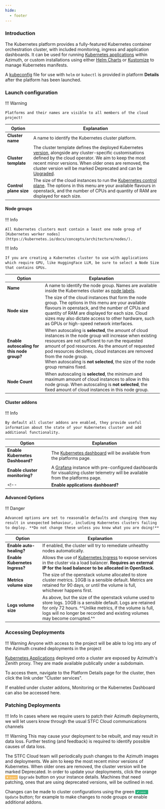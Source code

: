 ```yaml
---
hide:
  - footer
---
```


### Introduction
The Kubernetes platform provides a fully-featured Kubernetes container orchestration cluster, with included monitoring, ingress and application dashboards. It can be used for running [Kubernetes applications](../index.md#kubernetes-applications) within Azimuth, or custom installations using either [Helm Charts](https://helm.sh/) or [Kustomize](https://kustomize.io/) to manage Kubernetes manifests.

A [kubeconfig](https://kubernetes.io/docs/concepts/configuration/organize-cluster-access-kubeconfig/) file for use with `helm` or `kubectl` is provided in platform **Details** after the platform has been launched.


### Launch configuration
!!! Warning

    Platforms and their names are visible to all members of the cloud project!

|**Option**                                | **Explanation**|
|------------------------------------------|---------------------------|
|**Cluster name**                         | A name to identify the Kubernetes cluster platform.|
|**Cluster template**                      | The cluster template defines the deployed Kubernetes [version](https://kubernetes.io/releases/), alongside any cluster-specific customisations defined by the cloud operator. We aim to keep the most recent minor versions. When older ones are removed, the cluster version will be marked Deprecated and can be [Upgraded](#patching-deployments).|
|**Control plane size**                      | The size of the cloud instances to run the [Kubernetes control plane](https://kubernetes.io/docs/concepts/overview/components/#control-plane-components). The options in this menu are your available flavours in openstack, and the number of CPUs and quantity of RAM are displayed for each size.|

#### Node groups
!!! Info
    
    All Kubernetes clusters must contain a least one node group of [Kubernetes worker nodes](https://kubernetes.io/docs/concepts/architecture/nodes/).

!!! Info
    
    If you are creating a Kubernetes cluster to use with applications which require GPU, like HuggingFace LLM, be sure to select a Node Size that contains GPUs.

|**Option**                                | **Explanation**|
|------------------------------------------|---------------------------|
|**Name**                         | A name to identify the node group. Names are available inside the Kubernetes cluster as [node labels](https://kubernetes.io/docs/concepts/scheduling-eviction/assign-pod-node/#built-in-node-labels).|
|**Node size**                      | The size of the cloud instances that form the node group. The options in this menu are your available flavours in openstack, and the number of CPUs and quantity of RAM are displayed for each size. Cloud sizes may also dictate access to other hardware, such as GPUs or high-speed network interfaces.|
|**Enable autoscaling for this node group?**                      | When autoscaling is **selected**, the amount of cloud instances in the node group will increase when existing resources are not sufficient to run the requested amount of pod resources. As the amount of requested pod resources declines, cloud instances are removed from the node group.<br/>When autoscaling is **not selected**, the size of the node group remains fixed.|
|**Node Count**                      | When autoscaling is **selected**, the minimum and maximum amount of cloud instances to allow in this node group. When autoscaling is **not selected**, the fixed amount of cloud instances in this node group. |


#### Cluster addons
!!! Info
    
    By default all cluster addons are enabled, they provide useful information about the state of your Kubernetes cluster and add additional functionality.

|**Option**                                | **Explanation**|
|------------------------------------------|---------------------------|
|**Enable Kubernetes Dashboard?**                         | The [Kubernetes dashboard](https://kubernetes.io/docs/tasks/access-application-cluster/web-ui-dashboard/) will be available from the platforms page.|
|**Enable cluster monitoring?**                      | A [Grafana](https://grafana.com/oss/grafana/) instance with pre-configured dashboards for visualizing cluster telemetry will be available from the platforms page.|
<!-- |**Enable applications dashboard?**                      | A dashboard for simple installation of [Kubernetes applications](../index.md#kubernetes-applications) will be available from the platforms page.| -->

#### Advanced Options
!!! Danger
    
    Advanced options are set to reasonable defaults and changing them may result in unexpected behaviour, including Kubernetes clusters failing to deploy. **Do not change these unless you know what you are doing!**

|**Option**                                | **Explanation**|
|------------------------------------------|---------------------------|
|**Enable auto-healing?**                         | If enabled, the cluster will try to remediate unhealthy nodes automatically.|
|**Enable Kubernetes Ingress?**                      | Allows the use of [Kubernetes Ingress](https://kubernetes.io/docs/concepts/services-networking/ingress/) to expose services in the cluster via a load balancer. **Requires an external IP for the load balancer to be allocated in OpenStack.**|
|**Metrics volume size**| The size of the openstack volume allocated to store cluster metrics. 10GB is a sensible default. Metrics are retained for 90 days, or until the volume is full, whichever happens first.|
|**Logs volume size**| As above, but the size of the openstack volume used to store logs. 10GB is a sensible default. Logs are retained for only 72 hours. ^^Unlike metrics, if the volume is full, logs will no longer be recorded and existing volumes may become corrupted.^^|

### Accessing Deployments
!!! Warning
    Anyone with access to the project will be able to log into any of the Azimuth created deployments in the project

[Kubernetes Applications](/#kubernetes-applications) deployed onto a cluster are exposed by Azimuth's Zenith proxy. They are made available publically under a subdomain.

To access them, navigate to the Platform Details page for the cluster, then click the link under "Cluster services".

If enabled under cluster addons, Monitoring or the Kubernetes Dashboard can also be accessed here.

### Patching Deployments
!!! Info
    In cases where we require users to patch their Azimuth deployments, we will let users know through the usual STFC Cloud communications channels

!!! Warning
    This may cause your deployment to be rebuilt, and may result in data loss.
    Further testing (and feedback) is required to identify possible causes of data loss.

The STFC Cloud team will periodically push changes to the Azimuth images and deployments. We aim to keep the most recent minor versions of Kubernetes. When older ones are removed, the cluster version will be marked Deprecated. In order to update your deployments, click the orange <img class="off-glb" src="../../assets/images/upgrade-button.svg" style="height:1em; vertical-align:middle;"> `Upgrade` button on your instance details. Machines that need patching, ones that are using deprecated versions, will be outlined in red.

Changes can be made to cluster configurations using the green <img class="off-glb" src="../../assets/images/update-button.svg" style="height:1em; vertical-align:middle;"> `Update` button; for example to make changes to node groups or enable additional addons.
